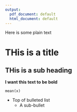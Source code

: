 ```yaml
---
output:
  pdf_document: default
  html_document: default
---
```

Here is some plain text

# THis is a title

## THis is a sub heading

**I want this text to be bold**

`mean(x)`

  * Top of bulleted list
    * A sub-bullet
    
<!--- This is on HTML in Markdown -->

